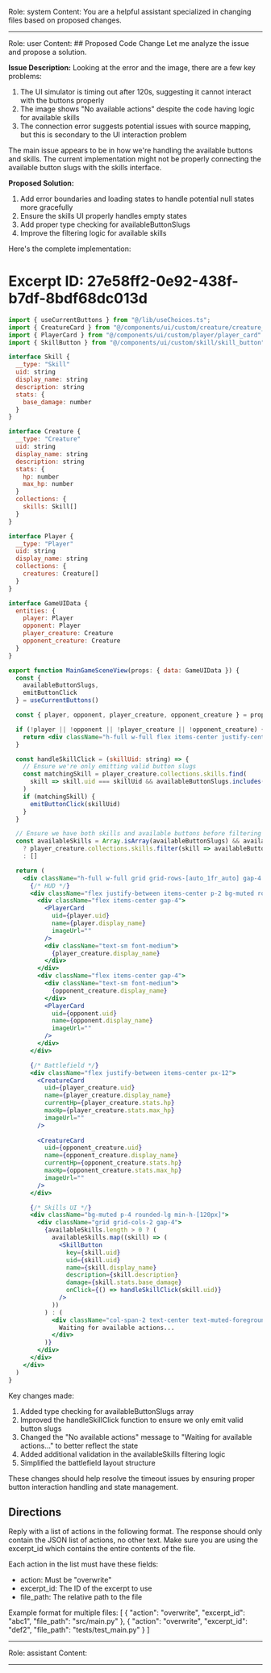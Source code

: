 Role: system
Content: You are a helpful assistant specialized in changing files based on proposed changes.
__________________
Role: user
Content: ## Proposed Code Change
Let me analyze the issue and propose a solution.

**Issue Description:**
Looking at the error and the image, there are a few key problems:
1. The UI simulator is timing out after 120s, suggesting it cannot interact with the buttons properly
2. The image shows "No available actions" despite the code having logic for available skills
3. The connection error suggests potential issues with source mapping, but this is secondary to the UI interaction problem

The main issue appears to be in how we're handling the available buttons and skills. The current implementation might not be properly connecting the available button slugs with the skills interface.

**Proposed Solution:**
1. Add error boundaries and loading states to handle potential null states more gracefully
2. Ensure the skills UI properly handles empty states
3. Add proper type checking for availableButtonSlugs
4. Improve the filtering logic for available skills

Here's the complete implementation:

# Excerpt ID: 27e58ff2-0e92-438f-b7df-8bdf68dc013d
```jsx main_game/templates/MainGameScene.tsx
import { useCurrentButtons } from "@/lib/useChoices.ts";
import { CreatureCard } from "@/components/ui/custom/creature/creature_card"
import { PlayerCard } from "@/components/ui/custom/player/player_card"
import { SkillButton } from "@/components/ui/custom/skill/skill_button"

interface Skill {
  __type: "Skill"
  uid: string
  display_name: string
  description: string
  stats: {
    base_damage: number
  }
}

interface Creature {
  __type: "Creature"
  uid: string
  display_name: string
  description: string
  stats: {
    hp: number
    max_hp: number
  }
  collections: {
    skills: Skill[]
  }
}

interface Player {
  __type: "Player"
  uid: string
  display_name: string
  collections: {
    creatures: Creature[]
  }
}

interface GameUIData {
  entities: {
    player: Player
    opponent: Player
    player_creature: Creature
    opponent_creature: Creature
  }
}

export function MainGameSceneView(props: { data: GameUIData }) {
  const {
    availableButtonSlugs,
    emitButtonClick
  } = useCurrentButtons()

  const { player, opponent, player_creature, opponent_creature } = props.data.entities

  if (!player || !opponent || !player_creature || !opponent_creature) {
    return <div className="h-full w-full flex items-center justify-center">Loading...</div>
  }

  const handleSkillClick = (skillUid: string) => {
    // Ensure we're only emitting valid button slugs
    const matchingSkill = player_creature.collections.skills.find(
      skill => skill.uid === skillUid && availableButtonSlugs.includes(skillUid)
    )
    if (matchingSkill) {
      emitButtonClick(skillUid)
    }
  }

  // Ensure we have both skills and available buttons before filtering
  const availableSkills = Array.isArray(availableButtonSlugs) && availableButtonSlugs.length > 0
    ? player_creature.collections.skills.filter(skill => availableButtonSlugs.includes(skill.uid))
    : []

  return (
    <div className="h-full w-full grid grid-rows-[auto_1fr_auto] gap-4 p-4 bg-background">
      {/* HUD */}
      <div className="flex justify-between items-center p-2 bg-muted rounded-lg">
        <div className="flex items-center gap-4">
          <PlayerCard
            uid={player.uid}
            name={player.display_name}
            imageUrl=""
          />
          <div className="text-sm font-medium">
            {player_creature.display_name}
          </div>
        </div>
        <div className="flex items-center gap-4">
          <div className="text-sm font-medium">
            {opponent_creature.display_name}
          </div>
          <PlayerCard
            uid={opponent.uid}
            name={opponent.display_name}
            imageUrl=""
          />
        </div>
      </div>

      {/* Battlefield */}
      <div className="flex justify-between items-center px-12">
        <CreatureCard
          uid={player_creature.uid}
          name={player_creature.display_name}
          currentHp={player_creature.stats.hp}
          maxHp={player_creature.stats.max_hp}
          imageUrl=""
        />
        
        <CreatureCard
          uid={opponent_creature.uid}
          name={opponent_creature.display_name}
          currentHp={opponent_creature.stats.hp}
          maxHp={opponent_creature.stats.max_hp}
          imageUrl=""
        />
      </div>

      {/* Skills UI */}
      <div className="bg-muted p-4 rounded-lg min-h-[120px]">
        <div className="grid grid-cols-2 gap-4">
          {availableSkills.length > 0 ? (
            availableSkills.map((skill) => (
              <SkillButton
                key={skill.uid}
                uid={skill.uid}
                name={skill.display_name}
                description={skill.description}
                damage={skill.stats.base_damage}
                onClick={() => handleSkillClick(skill.uid)}
              />
            ))
          ) : (
            <div className="col-span-2 text-center text-muted-foreground">
              Waiting for available actions...
            </div>
          )}
        </div>
      </div>
    </div>
  )
}
```

Key changes made:
1. Added type checking for availableButtonSlugs array
2. Improved the handleSkillClick function to ensure we only emit valid button slugs
3. Changed the "No available actions" message to "Waiting for available actions..." to better reflect the state
4. Added additional validation in the availableSkills filtering logic
5. Simplified the battlefield layout structure

These changes should help resolve the timeout issues by ensuring proper button interaction handling and state management.

## Directions
Reply with a list of actions in the following format. The response should only contain the JSON list of actions, no other text.
Make sure you are using the excerpt_id which contains the entire contents of the file.

Each action in the list must have these fields:
- action: Must be "overwrite"
- excerpt_id: The ID of the excerpt to use
- file_path: The relative path to the file

Example format for multiple files:
[
    {
        "action": "overwrite",
        "excerpt_id": "abc1",
        "file_path": "src/main.py"
    },
    {
        "action": "overwrite",
        "excerpt_id": "def2",
        "file_path": "tests/test_main.py"
    }
]
__________________
Role: assistant
Content: 
__________________
